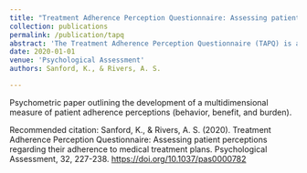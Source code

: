 ```yaml
---
title: "Treatment Adherence Perception Questionnaire: Assessing patient perceptions regarding their adherence to medical treatment plans"
collection: publications
permalink: /publication/tapq
abstract: 'The Treatment Adherence Perception Questionnaire (TAPQ) is a new, brief self-report instrument for assessing patient perceptions and attitudes regarding their own adherence to medical treatment plans. It includes 3 distinct scales: Perceived Behavior, Perceived Benefit, and Perceived Burden. In contrast with existing measures, the TAPQ was expected to have a clear factor structure; have good discrimination; and assess distinct types of perception, each of which has different patterns of association with interpersonal, personality, motivational, and emotional variables. Foundational work on the TAPQ (with 891 patients) included 5 quantitative scale development studies and 1 qualitative study. The present report focuses on results from a final validation study using 450 patients recruited via market research panels to complete online questionnaires. This study included a general medical sample and a sample of people with either diabetes or hypertension. A confirmatory factor analysis specifying strict measurement invariance across these groups produced a good fit. Analysis with item-response theory suggested that the scales on the TAPQ provide good discrimination across a wide range of experience levels. The 3 scales on the TAPQ each had distinct patterns of association with criterion variables regarding conscientiousness, health behavior, motivation, affect, type of diagnosis, and interpersonal communication with health-care professionals. These effects could not be explained by another existing measure of adherence or by a measure of response bias. (PsycINFO Database Record (c) 2019 APA, all rights reserved).'
date: 2020-01-01
venue: 'Psychological Assessment'
authors: Sanford, K., & Rivers, A. S.

---
```

Psychometric paper outlining the development of a multidimensional measure of patient adherence perceptions (behavior, benefit, and burden). 

Recommended citation: Sanford, K., & Rivers, A. S. (2020). Treatment Adherence Perception Questionnaire: Assessing patient perceptions regarding their adherence to medical treatment plans. Psychological Assessment, 32, 227-238. https://doi.org/10.1037/pas0000782
